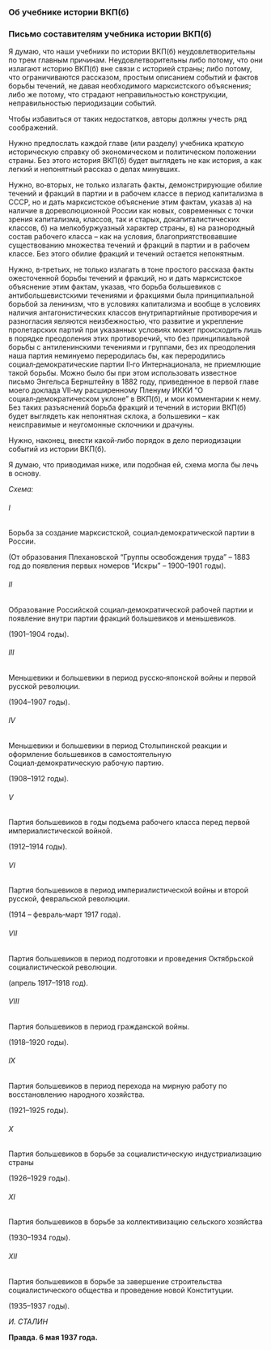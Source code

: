 ### Об учебнике истории ВКП(б)
### Письмо составителям учебника истории ВКП(б)

Я думаю, что наши учебники по истории ВКП(б) неудовлетворительны по трем главным причинам. Неудовлетворительны либо потому, что они излагают историю ВКП(б) вне связи с историей страны; либо потому, что ограничиваются рассказом, простым описанием событий и фактов борьбы течений, не давая необходимого марксистского объяснения; либо же потому, что страдают неправильностью конструкции, неправильностью периодизации событий.

Чтобы избавиться от таких недостатков, авторы должны учесть ряд соображений.

Нужно предпослать каждой главе (или разделу) учебника краткую историческую справку об экономическом и политическом положении страны. Без этого история ВКП(б) будет выглядеть не как история, а как легкий и непонятный рассказ о делах минувших.

Нужно, во‑вторых, не только излагать факты, демонстрирующие обилие течений и фракций в партии и в рабочем классе в период капитализма в СССР, но и дать марксистское объяснение этим фактам, указав а) на наличие в дореволюционной России как новых, современных с точки зрения капитализма, классов, так и старых, докапиталистических классов, б) на мелкобуржуазный характер страны, в) на разнородный состав рабочего класса – как на условия, благоприятствовавшие существованию множества течений и фракций в партии и в рабочем классе. Без этого обилие фракций и течений остается непонятным.

Нужно, в‑третьих, не только излагать в тоне простого рассказа факты ожесточенной борьбы течений и фракций, но и дать марксистское объяснение этим фактам, указав, что борьба большевиков с антибольшевистскими течениями и фракциями была принципиальной борьбой за ленинизм, что в условиях капитализма и вообще в условиях наличия антагонистических классов внутрипартийные противоречия и разногласия являются неизбежностью, что развитие и укрепление пролетарских партий при указанных условиях может происходить лишь в порядке преодоления этих противоречий, что без принципиальной борьбы с антиленинскими течениями и группами, без их преодоления наша партия неминуемо переродилась бы, как переродились социал‑демократические партии II‑го Интернационала, не приемлющие такой борьбы. Можно было бы при этом использовать известное письмо Энгельса Бернштейну в 1882 году, приведенное в первой главе моего доклада VII‑му расширенному Пленуму ИККИ “О социал‑демократическом уклоне” в ВКП(б), и мои комментарии к нему. Без таких разъяснений борьба фракций и течений в истории ВКП(б) будет выглядеть как непонятная склока, а большевики – как неисправимые и неугомонные склочники и драчуны.

Нужно, наконец, внести какой‑либо порядок в дело периодизации событий из истории ВКП(б).

Я думаю, что приводимая ниже, или подобная ей, схема могла бы лечь в основу.

_Схема:_

###### I

Борьба за создание марксистской, социал‑демократической партии в России.

(От образования Плехановской “Группы освобождения труда” – 1883 год до появления первых номеров “Искры” – 1900–1901 годы).

###### II

Образование Российской социал‑демократической рабочей партии и появление внутри партии фракций большевиков и меньшевиков.

(1901–1904 годы).

###### III

Меньшевики и большевики в период русско‑японской войны и первой русской революции.

(1904–1907 годы).

###### IV

Меньшевики и большевики в период Столыпинской реакции и оформление большевиков в самостоятельную Социал‑демократическую рабочую партию.

(1908–1912 годы).

###### V

Партия большевиков в годы подъема рабочего класса перед первой империалистической войной.

(1912–1914 годы).

###### VI

Партия большевиков в период империалистической войны и второй русской, февральской революции.

(1914 – февраль‑март 1917 года).

###### VII

Партия большевиков в период подготовки и проведения Октябрьской социалистической революции.

(апрель 1917–1918 год).

###### VIII

Партия большевиков в период гражданской войны.

(1918–1920 годы).

###### IX

Партия большевиков в период перехода на мирную работу по восстановлению народного хозяйства.

(1921–1925 годы).

###### X

Партия большевиков в борьбе за социалистическую индустриализацию страны

(1926–1929 годы).

###### XI

Партия большевиков в борьбе за коллективизацию сельского хозяйства

(1930–1934 годы).

###### XII

Партия большевиков в борьбе за завершение строительства социалистического общества и проведение новой Конституции.

(1935–1937 годы).

_И. СТАЛИН_

**Правда. 6 мая 1937 года.**